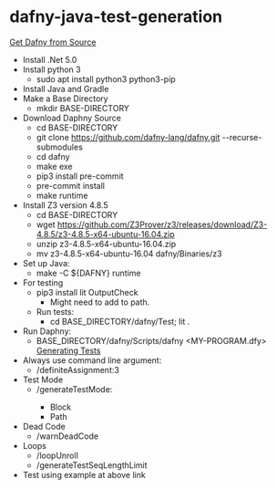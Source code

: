 # dafny-java-test-generation
[Get Dafny from Source](https://github.com/dafny-lang/dafny/wiki/INSTALL#building-and-developing-from-source-code)
* Install .Net 5.0
*	Install python 3
    * sudo apt install python3 python3-pip
*	Install Java and Gradle
*	Make a Base Directory
    *	mkdir BASE-DIRECTORY
*	Download Daphny Source
    *	cd BASE-DIRECTORY
    *	git clone https://github.com/dafny-lang/dafny.git --recurse-submodules
    *	cd dafny
    *	make exe
    *	pip3 install pre-commit
    *	pre-commit install
    *	make runtime
*	Install Z3 version 4.8.5
    *	cd BASE-DIRECTORY
    *	wget https://github.com/Z3Prover/z3/releases/download/Z3-4.8.5/z3-4.8.5-x64-ubuntu-16.04.zip
    *	unzip z3-4.8.5-x64-ubuntu-16.04.zip
    *	mv z3-4.8.5-x64-ubuntu-16.04 dafny/Binaries/z3
*	Set up Java:
    *	make -C ${DAFNY} runtime
*	For testing
    *	pip3 install lit OutputCheck
        *	Might need to add to path.
    * Run tests:
        *	cd BASE_DIRECTORY/dafny/Test; lit .
*	Run Daphny:
    *	BASE_DIRECTORY/dafny/Scripts/dafny <MY-PROGRAM.dfy>
[Generating Tests](https://github.com/Dargones/dafny/tree/PatchesToCounterExamples/Source/DafnyTestGeneration#how-to-generate-tests)
*	Always use command line argument:
    *	/definiteAssignment:3
*	Test Mode
    *	/generateTestMode:<TYPE>
        *	Block
        *	Path
*	Dead Code
    *	/warnDeadCode
*	Loops
    *	/loopUnroll
    *	/generateTestSeqLengthLimit
*	Test using example at above link
